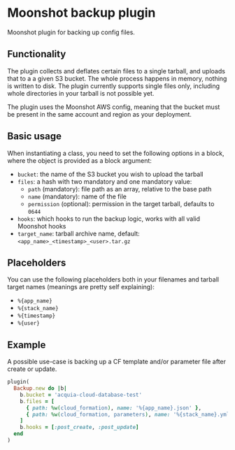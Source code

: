 # Moonshot backup plugin

Moonshot plugin for backing up config files.

## Functionality

The plugin collects and deflates certain files to a single tarball,
and uploads that to a a given S3 bucket. The whole process happens
in memory, nothing is written to disk. The plugin currently supports single files only, 
including whole directories in your tarball is not possible yet.

The plugin uses the Moonshot AWS config, meaning that the bucket must be
present in the same account and region as your deployment.

## Basic usage

When instantiating a class, you need to set the following options
in a block, where the object is provided as a block argument:

- `bucket`: the name of the S3 bucket you wish to upload the tarball
- `files`: a hash with two mandatory and one mandatory value:
  - `path` (mandatory): file path as an array, relative to the base path
  - `name` (mandatory): name of the file
  - `permission` (optional): permission in the target tarball, defaults to `0644`
- `hooks`: which hooks to run the backup logic, works with all valid Moonshot hooks
- `target_name`: tarball archive name, default: `<app_name>_<timestamp>_<user>.tar.gz`

## Placeholders

You can use the following placeholders both in your filenames
and tarball target names (meanings are pretty self explaining):

- `%{app_name}`
- `%{stack_name}`
- `%{timestamp}`
- `%{user}`

## Example

A possible use-case is backing up a CF template and/or
parameter file after create or update.

```ruby
plugin(
  Backup.new do |b|
    b.bucket = 'acquia-cloud-database-test'
    b.files = [
      { path: %w(cloud_formation), name: '%{app_name}.json' },
      { path: %w(cloud_formation, parameters), name: '%{stack_name}.yml' }
    ]
    b.hooks = [:post_create, :post_update]
  end
)
```